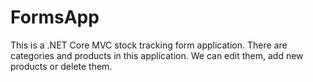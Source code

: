 # FormsApp
 This is a .NET Core MVC stock tracking form application.
 There are categories and products in this application.
 We can edit them, add new products or delete them.
